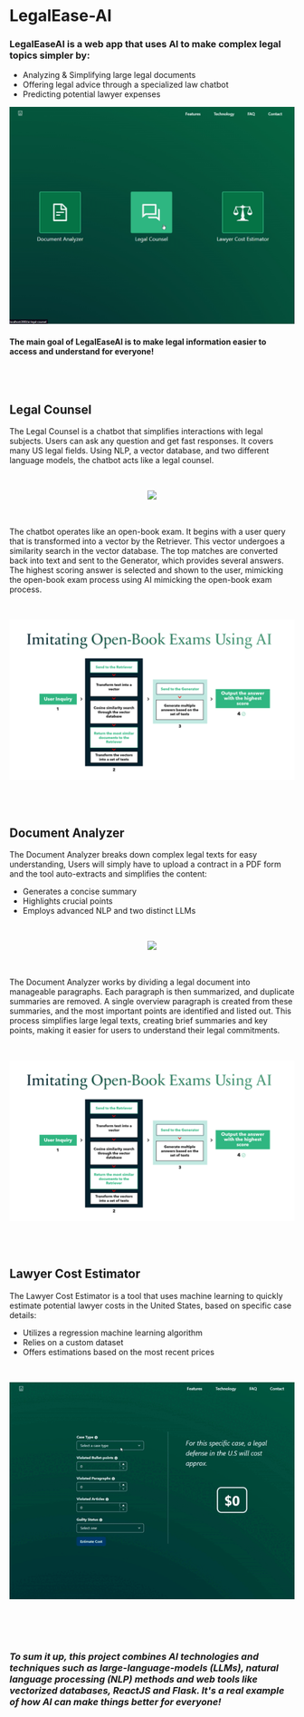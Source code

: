 # LegalEase-AI

### LegalEaseAI is a web app that uses AI to make complex legal topics simpler by: 
- Analyzing & Simplifying large legal documents
- Offering legal advice through a specialized law chatbot
- Predicting potential lawyer expenses

![](main.png)

#### The main goal of LegalEaseAI is to make legal information easier to access and understand for everyone!

<br>
<br>

## Legal Counsel

The Legal Counsel is a chatbot that simplifies interactions with legal subjects. 
Users can ask any question and get fast responses. 
It covers many US legal fields. Using NLP, a vector database, and two different language models, the chatbot acts like a legal counsel.

<br>

<p align="center">
  <img src="demo1.gif"/>
</p>

<br>

The chatbot operates like an open-book exam. 
It begins with a user query that is transformed into a vector by the Retriever. 
This vector undergoes a similarity search in the vector database. 
The top matches are converted back into text and sent to the Generator, which provides several answers. 
The highest scoring answer is selected and shown to the user, mimicking the open-book exam process using AI mimicking the open-book exam process.

<br>

![](le1.png)

<br>
<br>

## Document Analyzer

The Document Analyzer breaks down complex legal texts for easy understanding, Users will simply have to upload a contract in a PDF form 
and the tool auto-extracts and simplifies the content:
- Generates a concise summary
- Highlights crucial points
- Employs advanced NLP and two distinct LLMs

<br>

<p align="center">
  <img src="demo2.gif"/>
</p>

<br>

The Document Analyzer works by dividing a legal document into manageable paragraphs.
Each paragraph is then summarized, and duplicate summaries are removed. 
A single overview paragraph is created from these summaries, and the most important points are identified and listed out. 
This process simplifies large legal texts, creating brief summaries and key points, making it easier for users to understand their legal commitments.

<br>

![](le2.png)

<br>
<br>

## Lawyer Cost Estimator

The Lawyer Cost Estimator is a tool that uses machine learning to quickly estimate potential lawyer costs in the United States, 
based on specific case details:
- Utilizes a regression machine learning algorithm 
- Relies on a custom dataset
- Offers estimations based on the most recent prices

<br>

<p align="center">
  <img src="demo3.gif"/>
</p>

<br>
<br>
<br>

### *To sum it up, this project combines  AI technologies and techniques such as large-language-models (LLMs), natural language processing (NLP) methods and web tools like vectorized databases, ReactJS and Flask. It's a real example of how AI can make things better for everyone!*


